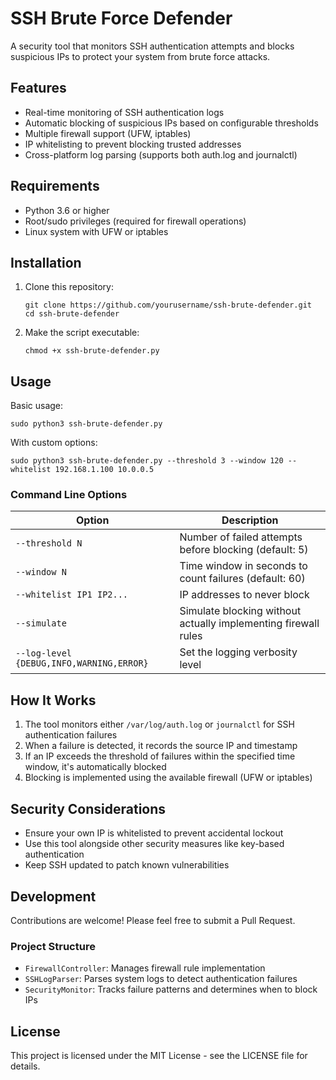 # SSH Brute Force Defender

A security tool that monitors SSH authentication attempts and blocks suspicious IPs to protect your system from brute force attacks.

## Features

- Real-time monitoring of SSH authentication logs
- Automatic blocking of suspicious IPs based on configurable thresholds
- Multiple firewall support (UFW, iptables)
- IP whitelisting to prevent blocking trusted addresses
- Cross-platform log parsing (supports both auth.log and journalctl)

## Requirements

- Python 3.6 or higher
- Root/sudo privileges (required for firewall operations)
- Linux system with UFW or iptables

## Installation

1. Clone this repository:
   ```
   git clone https://github.com/yourusername/ssh-brute-defender.git
   cd ssh-brute-defender
   ```

2. Make the script executable:
   ```
   chmod +x ssh-brute-defender.py
   ```

## Usage

Basic usage:

```
sudo python3 ssh-brute-defender.py
```

With custom options:

```
sudo python3 ssh-brute-defender.py --threshold 3 --window 120 --whitelist 192.168.1.100 10.0.0.5
```

### Command Line Options

| Option | Description |
|--------|-------------|
| `--threshold N` | Number of failed attempts before blocking (default: 5) |
| `--window N` | Time window in seconds to count failures (default: 60) |
| `--whitelist IP1 IP2...` | IP addresses to never block |
| `--simulate` | Simulate blocking without actually implementing firewall rules |
| `--log-level {DEBUG,INFO,WARNING,ERROR}` | Set the logging verbosity level |

## How It Works

1. The tool monitors either `/var/log/auth.log` or `journalctl` for SSH authentication failures
2. When a failure is detected, it records the source IP and timestamp
3. If an IP exceeds the threshold of failures within the specified time window, it's automatically blocked
4. Blocking is implemented using the available firewall (UFW or iptables)

## Security Considerations

- Ensure your own IP is whitelisted to prevent accidental lockout
- Use this tool alongside other security measures like key-based authentication
- Keep SSH updated to patch known vulnerabilities

## Development

Contributions are welcome! Please feel free to submit a Pull Request.

### Project Structure

- `FirewallController`: Manages firewall rule implementation
- `SSHLogParser`: Parses system logs to detect authentication failures
- `SecurityMonitor`: Tracks failure patterns and determines when to block IPs

## License

This project is licensed under the MIT License - see the LICENSE file for details.